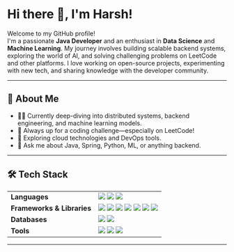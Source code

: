 # Hi there 👋, I'm Harsh!

Welcome to my GitHub profile!  
I'm a passionate **Java Developer** and an enthusiast in **Data Science** and **Machine Learning**. My journey involves building scalable backend systems, exploring the world of AI, and solving challenging problems on LeetCode and other platforms. I love working on open-source projects, experimenting with new tech, and sharing knowledge with the developer community.

---

## 🚀 About Me

- 👨‍💻 Currently deep-diving into distributed systems, backend engineering, and machine learning models.
- 🎯 Always up for a coding challenge—especially on LeetCode!
- 🌱 Exploring cloud technologies and DevOps tools.
- 💬 Ask me about Java, Spring, Python, ML, or anything backend.

---

## 🛠️ Tech Stack

<table>
  <tr>
    <td><strong>Languages</strong></td>
    <td>
      <img src="https://img.shields.io/badge/Java-ED8B00?style=for-the-badge&logo=openjdk&logoColor=white"/>
      <img src="https://img.shields.io/badge/Python-3776AB?style=for-the-badge&logo=python&logoColor=white"/>
      <img src="https://img.shields.io/badge/SQL-003B57?style=for-the-badge&logo=databricks&logoColor=white"/>
    </td>
  </tr>
  <tr>
    <td><strong>Frameworks & Libraries</strong></td>
    <td>
      <img src="https://img.shields.io/badge/Spring%20Boot-6DB33F?style=for-the-badge&logo=springboot&logoColor=white"/>
      <img src="https://img.shields.io/badge/React-20232A?style=for-the-badge&logo=react&logoColor=61DAFB"/>
      <img src="https://img.shields.io/badge/Node.js-43853D?style=for-the-badge&logo=node.js&logoColor=white"/>
      <img src="https://img.shields.io/badge/NumPy-013243?style=for-the-badge&logo=numpy&logoColor=white"/>
      <img src="https://img.shields.io/badge/Pandas-150458?style=for-the-badge&logo=pandas&logoColor=white"/>
      <img src="https://img.shields.io/badge/Scikit--Learn-F7931E?style=for-the-badge&logo=scikitlearn&logoColor=white"/>
      <img src="https://img.shields.io/badge/TensorFlow-FF6F00?style=for-the-badge&logo=tensorflow&logoColor=white"/>
    </td>
  </tr>
  <tr>
    <td><strong>Databases</strong></td>
    <td>
      <img src="https://img.shields.io/badge/MySQL-005C84?style=for-the-badge&logo=mysql&logoColor=white"/>
      <img src="https://img.shields.io/badge/MongoDB-4EA94B?style=for-the-badge&logo=mongodb&logoColor=white"/>
    </td>
  </tr>
  <tr>
    <td><strong>Tools</strong></td>
    <td>
      <img src="https://img.shields.io/badge/Git-F05032?style=for-the-badge&logo=git&logoColor=white"/>
      <img src="https://img.shields.io/badge/GitHub-181717?style=for-the-badge&logo=github&logoColor=white"/>
      <img src="https://img.shields.io/badge/REST%20API-02569B?style=for-the-badge&logo=postman&logoColor=white"/>
    </td>
  </tr>
</table>

---
